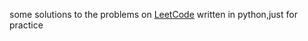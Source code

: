 
some solutions to the problems on [LeetCode][1] written in python,just for practice

[1]: https://leetcode.com/problemset/algorithms/